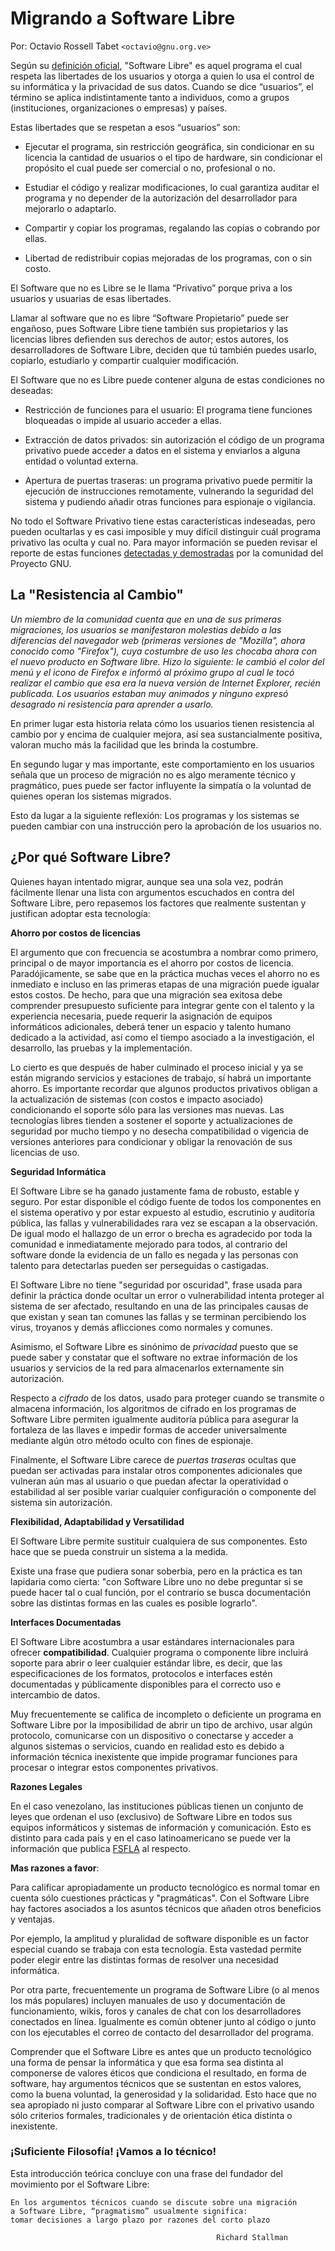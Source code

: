 # Migrando a Software Libre

Por: Octavio Rossell Tabet `<octavio@gnu.org.ve>`

Según su [definición oficial](https///www.gnu.org/philosophy/free-sw.es.html), "Software Libre" es aquel programa el cual respeta las libertades de los usuarios y otorga a quien lo usa el control de su informática y la privacidad de sus datos. Cuando se dice “usuarios”, el término se aplica indistintamente tanto a individuos, como a grupos (instituciones, organizaciones o empresas) y países.

Estas libertades que se respetan a esos “usuarios” son:

*  Ejecutar el programa, sin restricción geográfica, sin condicionar en su licencia la cantidad de usuarios o el tipo de hardware, sin condicionar el propósito el cual puede ser comercial o no, profesional o no.

*  Estudiar el código y realizar modificaciones, lo cual garantiza auditar el programa y no depender de la autorización del desarrollador para mejorarlo o adaptarlo.

*  Compartir y copiar los programas, regalando las copias o cobrando por ellas.

*  Libertad de redistribuir copias mejoradas de los programas, con o sin costo.

El Software que no es Libre se le llama “Privativo” porque priva a los usuarios y usuarias de esas libertades.

Llamar al software que no es libre “Software Propietario” puede ser engañoso, pues Software Libre tiene también sus propietarios y las licencias libres defienden sus derechos de autor; estos autores, los desarrolladores de Software Libre, deciden que tú también puedes usarlo, copiarlo, estudiarlo y compartir cualquier modificación.

El Software que no es Libre puede contener alguna de estas condiciones no deseadas:


*  Restricción de funciones para el usuario: El programa tiene funciones bloqueadas o impide al usuario acceder a ellas.

*  Extracción de datos privados: sin autorización el código de un programa privativo puede acceder a datos en el sistema y enviarlos a alguna entidad o voluntad externa.

*  Apertura de puertas traseras: un programa privativo puede permitir la ejecución de instrucciones remotamente, vulnerando la seguridad del sistema y pudiendo añadir otras funciones para espionaje o vigilancia.

No todo el Software Privativo tiene estas características indeseadas, pero pueden ocultarlas y es casi imposible y muy difícil distinguir cuál programa privativo las oculta y cual no. Para mayor información se pueden revisar el reporte de estas funciones [detectadas y demostradas](https///www.gnu.org/malware/) por la comunidad del Proyecto GNU.

## La "Resistencia al Cambio"

*Un miembro de la comunidad cuenta que en una de sus primeras migraciones, los usuarios se manifestaron molestias debido a las diferencias del navegador web (primeras versiones de "Mozilla", ahora conocido como "Firefox"), cuya costumbre de uso les chocaba ahora con el nuevo producto en Software libre. Hizo lo siguiente: le cambió el color del menú y el icono de Firefox e informó al próximo grupo al cual le tocó realizar el cambio que esa era la nueva versión de Internet Explorer, recién publicada. Los usuarios estaban muy animados y ninguno expresó desagrado ni resistencia para aprender a usarlo.*

En primer lugar esta historia relata cómo los usuarios tienen resistencia al cambio por y encima de cualquier mejora, así sea sustancialmente positiva, valoran mucho más la facilidad que les brinda la costumbre.

En segundo lugar y mas importante, este comportamiento en los usuarios señala que un proceso de migración no es algo meramente técnico y pragmático, pues puede ser factor influyente la simpatía o la voluntad de quienes operan los sistemas migrados.

Esto da lugar a la siguiente reflexión: Los programas y los sistemas se pueden cambiar con una instrucción pero la aprobación de los usuarios no.

## ¿Por qué Software Libre?

Quienes hayan intentado migrar, aunque sea una sola vez, podrán fácilmente llenar una lista con argumentos escuchados en contra del Software Libre, pero repasemos los factores que realmente sustentan y justifican adoptar esta tecnología:

**Ahorro por costos de licencias**

El argumento que con frecuencia se acostumbra a nombrar como primero, principal o de mayor importancia es el ahorro por costos de licencia. Paradójicamente, se sabe que en la práctica muchas veces el ahorro no es inmediato e incluso en las primeras etapas de una migración puede igualar estos costos. De hecho, para que una migración sea exitosa debe comprender presupuesto suficiente para integrar gente con el talento y la experiencia necesaria, puede requerir la asignación de equipos informáticos adicionales, deberá tener un espacio y talento humano dedicado a la actividad, así como el tiempo asociado a la investigación, el desarrollo, las pruebas y la implementación.

Lo cierto es que después de haber culminado el proceso inicial y ya se están migrando servicios y estaciones de trabajo, sí habrá un importante ahorro. Es importante recordar que algunos productos privativos obligan a la actualización de sistemas (con costos e impacto asociado) condicionando el soporte sólo para las versiones mas nuevas. Las tecnologías libres tienden a sostener el soporte y actualizaciones de seguridad por mucho tiempo y no desecha compatibilidad o vigencia de versiones anteriores para condicionar y obligar la renovación de sus licencias de uso.

**Seguridad Informática**

El Software Libre se ha ganado justamente fama de robusto, estable y seguro. Por estar disponible el código fuente de todos los componentes en el sistema operativo y por estar expuesto al estudio, escrutinio y auditoría pública, las fallas y vulnerabilidades rara vez se escapan a la observación. De igual modo el hallazgo de un error o brecha es agradecido por toda la comunidad e inmediatamente mejorado para todos, al contrario del software donde la evidencia de un fallo es negada y las personas con talento para detectarlas pueden ser perseguidas o castigadas.

El Software Libre no tiene "seguridad por oscuridad", frase usada para definir la práctica donde ocultar un error o vulnerabilidad intenta proteger al sistema de ser afectado, resultando en una de las principales causas de que existan y sean tan comunes las fallas y se terminan percibiendo los virus, troyanos y demás aflicciones como normales y comunes.

Asimismo, el Software Libre es sinónimo de *privacidad* puesto que se puede saber y constatar que el software no extrae información de los usuarios y servicios de la red para almacenarlos externamente sin autorización.

Respecto a *cifrado* de los datos, usado para proteger cuando se transmite o almacena información, los algoritmos de cifrado en los programas de Software Libre permiten igualmente auditoría pública para asegurar la fortaleza de las llaves e impedir formas de acceder universalmente mediante algún otro método oculto con fines de espionaje.

Finalmente, el Software Libre carece de *puertas traseras* ocultas que puedan ser activadas para instalar otros componentes adicionales que vulneran aún mas al usuario o que puedan afectar la operatividad o estabilidad al ser posible variar cualquier configuración o componente del sistema sin autorización.

**Flexibilidad, Adaptabilidad y Versatilidad**

El Software Libre permite sustituir cualquiera de sus componentes. Esto hace que se pueda construir un sistema a la medida.

Existe una frase que pudiera sonar soberbia, pero en la práctica es tan lapidaria como cierta: "con Software Libre uno no debe preguntar si se puede hacer tal o cual función, por el contrario se busca documentación sobre las distintas formas en las cuales es posible lograrlo".

**Interfaces Documentadas**

El Software Libre acostumbra a usar estándares internacionales para ofrecer **compatibilidad**. Cualquier programa o componente libre incluirá soporte para abrir o leer cualquier estándar libre, es decir, que las especificaciones de los formatos, protocolos e interfaces estén documentadas y públicamente disponibles para el correcto uso e intercambio de datos.

Muy frecuentemente se califica de incompleto o deficiente un programa en Software Libre por la imposibilidad de abrir un tipo de archivo, usar algún protocolo, comunicarse con un dispositivo o conectarse y acceder a algunos sistemas o servicios, cuando en realidad esto es debido a información técnica inexistente que impide programar funciones para procesar o integrar estos componentes privativos.

**Razones Legales**

En el caso venezolano, las instituciones públicas tienen un conjunto de leyes que ordenan el uso (exclusivo) de Software Libre en todos sus equipos informáticos y sistemas de información y comunicación. Esto es distinto para cada país y en el caso latinoamericano se puede ver la información que publica [FSFLA](https///www.fsfla.org/ikiwiki/legis/index.es.html) al respecto.

**Mas razones a favor**:

Para calificar apropiadamente un producto tecnológico es normal tomar en cuenta sólo cuestiones prácticas y "pragmáticas". Con el Software Libre hay factores asociados a los asuntos técnicos que añaden otros beneficios y ventajas.

Por ejemplo, la amplitud y pluralidad de software disponible es un factor especial cuando se trabaja con esta tecnología. Esta vastedad permite poder elegir entre las distintas formas de resolver una necesidad informática.

Por otra parte, frecuentemente un programa de Software Libre (o al menos los más populares) incluyen manuales de uso y documentación de funcionamiento, wikis, foros y canales de chat con los desarrolladores conectados en línea. Igualmente es común obtener junto al código o junto con los ejecutables el correo de contacto del desarrollador del programa.

Comprender que el Software Libre es antes que un producto tecnológico una forma de pensar la informática y que esa forma sea distinta al componerse de valores éticos que condiciona el resultado, en forma de software, hay argumentos técnicos que se sustentan en estos valores, como la buena voluntad, la generosidad y la solidaridad. Esto hace que no sea apropiado ni justo comparar al Software Libre con el privativo usando sólo criterios formales, tradicionales y de orientación ética distinta o inexistente.

### ¡Suficiente Filosofía! ¡Vamos a lo técnico!

Esta introducción teórica concluye con una frase del fundador del movimiento por el Software Libre:


    En los argumentos técnicos cuando se discute sobre una migración
    a Software Libre, “pragmatismo” usualmente significa:
    tomar decisiones a largo plazo por razones del corto plazo

                                                  Richard Stallman
